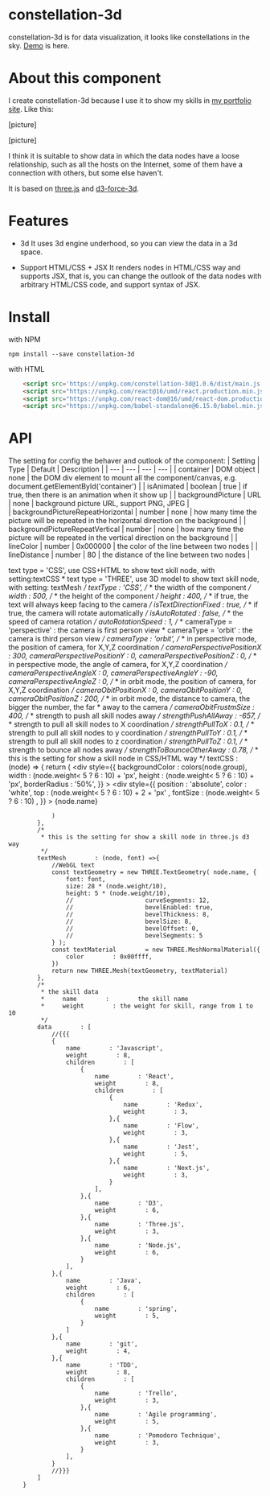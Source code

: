 # constellation-3d
constellation-3d is for data visualization, it looks like constellations in the 
sky. [Demo](https://bl.ocks.org/deanchen2013/220cdbba695f61d421adcae6cb25b602?ssss123d1) 
is here.

# About this component
I create constellation-3d because I use it to show my skills in 
[my portfolio site](http://dadiorchen.com). Like this:

[picture]

[picture]

I think it is suitable to show data in which the data nodes have a loose 
relationship,  such as all the hosts on the Internet, some of them have a 
connection with others, but some else haven't.  

It is based on [three.js](http://threejs.org) and 
[d3-force-3d](https://github.com/vasturiano/d3-force-3d).

# Features
* 3d
It uses 3d engine underhood, so you can view the data in a 3d space.

* Support HTML/CSS + JSX
It renders nodes in HTML/CSS way and supports JSX, that is, you can change the outlook of the data nodes with arbitrary HTML/CSS code, and support syntax of JSX.

# Install
with NPM
```
npm install --save constellation-3d
```
with HTML
```html
    <script src='https://unpkg.com/constellation-3d@1.0.6/dist/main.js' ></script>
    <script src="https://unpkg.com/react@16/umd/react.production.min.js" crossorigin></script>
    <script src="https://unpkg.com/react-dom@16/umd/react-dom.production.min.js" crossorigin></script>
    <script src="https://unpkg.com/babel-standalone@6.15.0/babel.min.js"></script>
```

# API
The setting for config the behaver and outlook of the component:
| Setting | Type | Default | Description | 
| --- | --- | --- | --- |
| container | DOM object | none | the DOM div element to mount all the component/canvas, e.g. document.getElementById('container') |
| isAnimated | boolean | true |  if true, then there is an animation when it show up |
| backgroundPicture | URL | none | background picture URL, support PNG, JPEG |  
| backgroundPictureRepeatHorizontal | number | none | how many time the picture will be repeated in the horizontal direction on the background |
| backgroundPictureRepeatVertical | number | none | how many time the picture will be repeated in the vertical direction on the background |
| lineColor | number | 0x000000 | the color of the line between two  nodes |
| lineDistance | number | 80 | the distance of the line between two  nodes |

text type = 'CSS', use CSS+HTML to show text skill node, with setting:textCSS
             * text type = 'THREE', use 3D model to show text skill node, with setting: textMesh
             */
            textType        : 'CSS',
            /*
             * the width of the component
             */
            width        : 500,
            /*
             * the height of the component
             */
            height        : 400,
            /*
             * if true, the text will always keep facing to the camera
             */
            isTextDirectionFixed        : true,
            /*
             * if true, the camera will rotate automatically
             */
            isAutoRotated        : false,
            /*
             * the speed of camera rotation
             */
            autoRotationSpeed        : 1,
            /*
             * cameraType    = 'perspective' : the camera is first person view
             * cameraType    = 'orbit'        : the camera is third person view
             */
            cameraType        : 'orbit',
            /*
             * in perspective mode, the position of camera, for X,Y,Z coordination
             */
            cameraPerspectivePositionX        : 300,
            cameraPerspectivePositionY        : 0,
            cameraPerspectivePositionZ        : 0,
            /*
             * in perspective mode, the angle of camera, for X,Y,Z coordination
             */
            cameraPerspectiveAngleX        : 0,
            cameraPerspectiveAngleY        : -90,
            cameraPerspectiveAngleZ        : 0,
            /*
             * in orbit mode, the position of camera, for X,Y,Z coordination
             */
            cameraObitPositionX        : 0,
            cameraObitPositionY        : 0,
            cameraObitPositionZ        : 200,
            /*
             * in orbit mode, the distance to camera, the bigger the number, the far
             * away to the camera
             */
            cameraObitFrustmSize        : 400,
            /*
             * strength to push all skill nodes away
             */
            strengthPushAllAway        : -657,
            /*
             * strength to pull all skill nodes to X coordination
             */
            strengthPullToX        : 0.1,
            /*
             * strength to pull all skill nodes to y coordination
             */
            strengthPullToY        : 0.1,
            /*
             * strength to pull all skill nodes to z coordination
             */
            strengthPullToZ        : 0.1,
            /*
             * strength to bounce all nodes away
             */
            strengthToBounceOtherAway        : 0.78,
            /*
             * this is the setting for show a skill node in CSS/HTML way
             */
            textCSS        : (node) => {
                return (
                    <div
                    style={{
                        backgroundColor        : colors(node.group),
                            width        : (node.weight< 5 ? 6 : 10) + 'px',
                            height        : (node.weight< 5 ? 6 : 10) + 'px',
                            borderRadius        : '50%',
                    }}
                    >
                    <div
                    style={{
                        position        : 'absolute',
                            color        : 'white',
                            top        : (node.weight< 5 ? 6 : 10) + 2 + 'px' ,
                            fontSize        : (node.weight< 5 ? 6 : 10) ,
                    }}
                    >
                    {node.name}
                    </div>
                    </div>

                )
            },
            /*
             * this is the setting for show a skill node in three.js d3 way
             */
            textMesh        : (node, font) =>{
                //WebGL text
                const textGeometry = new THREE.TextGeometry( node.name, {
                    font: font,
                    size: 28 * (node.weight/10),
                    height: 5 * (node.weight/10),
                    //                    curveSegments: 12,
                    //                    bevelEnabled: true,
                    //                    bevelThickness: 8,
                    //                    bevelSize: 8,
                    //                    bevelOffset: 0,
                    //                    bevelSegments: 5
                } );
                const textMaterial        = new THREE.MeshNormalMaterial({
                    color        : 0x00ffff,
                })
                return new THREE.Mesh(textGeometry, textMaterial)
            },
            /*
             * the skill data
             *     name        :        the skill name
             *     weight        : the weight for skill, range from 1 to 10
             */
            data        : [
                //{{{
                {
                    name        : 'Javascript',
                    weight        : 8,
                    children        : [
                        {
                            name        : 'React',
                            weight        : 8,
                            children        : [
                                {
                                    name        : 'Redux',
                                    weight        : 3,
                                },{
                                    name        : 'Flow',
                                    weight        : 3,
                                },{
                                    name        : 'Jest',
                                    weight        : 5,
                                },{
                                    name        : 'Next.js',
                                    weight        : 3,
                                }
                            ],
                        },{
                            name        : 'D3',
                            weight        : 6,
                        },{
                            name        : 'Three.js',
                            weight        : 3,
                        },{
                            name        : 'Node.js',
                            weight        : 6,
                        }
                    ],
                },{
                    name        : 'Java',
                    weight        : 6,
                    children        : [
                        {
                            name        : 'spring',
                            weight        : 5,
                        }
                    ]
                },{
                    name        : 'git',
                    weight        : 4,
                },{
                    name        : 'TDD',
                    weight        : 8,
                    children        : [
                        {
                            name        : 'Trello',
                            weight        : 3,
                        },{
                            name        : 'Agile programming',
                            weight        : 5,
                        },{
                            name        : 'Pomodoro Technique',
                            weight        : 3,
                        }
                    ],
                }
                //}}}
            ]
        }

